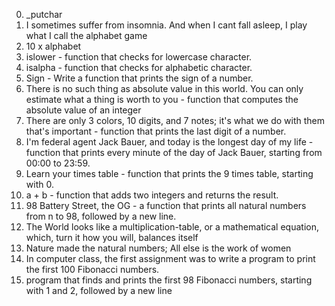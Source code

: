 0. _putchar
1. I sometimes suffer from insomnia. And when I cant fall asleep, I play what I call the alphabet game
2. 10 x alphabet
3. islower - function that checks for lowercase character.
4. isalpha - function that checks for alphabetic character.
5. Sign - Write a function that prints the sign of a number.
6. There is no such thing as absolute value in this world. You can only estimate what a thing is worth to you - function that computes the absolute value of an integer
7. There are only 3 colors, 10 digits, and 7 notes; it's what we do with them that's important - function that prints the last digit of a number.
8. I'm federal agent Jack Bauer, and today is the longest day of my life -   function that prints every minute of the day of Jack Bauer, starting from 00:00 to 23:59.
9. Learn your times table - function that prints the 9 times table, starting with 0.
10. a + b -  function that adds two integers and returns the result.
11. 98 Battery Street, the OG - a function that prints all natural numbers from n to 98, followed by a new line.
12. The World looks like a multiplication-table, or a mathematical equation, which, turn it how you will, balances itself
13. Nature made the natural numbers; All else is the work of women
14. In computer class, the first assignment was to write a program to print the first 100 Fibonacci numbers.
16.  program that finds and prints the first 98 Fibonacci numbers, starting with 1 and 2, followed by a new line

